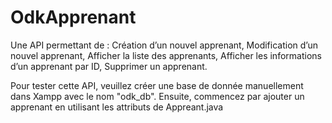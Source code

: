 # OdkApprenant
Une API permettant de :
Création d’un nouvel apprenant,
Modification d’un nouvel apprenant,
Afficher la liste des apprenants,
Afficher les informations d’un apprenant par ID,
Supprimer un apprenant.

Pour tester cette API, veuillez créer une base de donnée manuellement dans Xampp avec le nom "odk_db".
Ensuite, commencez par ajouter un apprenant en utilisant les attributs de Appreant.java
